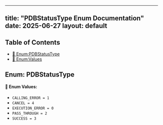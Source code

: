 <!-- Formatted by A³BS formatter.py -->
<!-- Generated by A³BS document.py -->
---
title: "PDBStatusType Enum Documentation"
date: 2025-06-27
layout: default
---

## Table of Contents
- [🔧 Enum:PDBStatusType](#enum-pdbstatustype)
- [🔧 Enum:Values](#enum-values)
## Enum: PDBStatusType
#### 📝 Enum Values:
<a name="enum-values"></a>
  - `CALLING_ERROR = 1`
  - `CANCEL = 4`
  - `EXECUTION_ERROR = 0`
  - `PASS_THROUGH = 2`
  - `SUCCESS = 3`